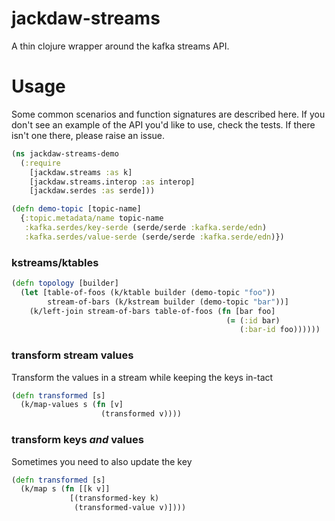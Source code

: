 # jackdaw-streams

A thin clojure wrapper around the kafka streams API.

# Usage

Some common scenarios and function signatures are described here. If you don't see
an example of the API you'd like to use, check the tests. If there isn't one there,
please raise an issue.


```clojure
(ns jackdaw-streams-demo
  (:require
    [jackdaw.streams :as k]
    [jackdaw.streams.interop :as interop]
    [jackdaw.serdes :as serde]))

(defn demo-topic [topic-name]
  {:topic.metadata/name topic-name
   :kafka.serdes/key-serde (serde/serde :kafka.serde/edn)
   :kafka.serdes/value-serde (serde/serde :kafka.serde/edn)})
```

### kstreams/ktables

```clojure
(defn topology [builder]
  (let [table-of-foos (k/ktable builder (demo-topic "foo"))
        stream-of-bars (k/kstream builder (demo-topic "bar"))]
    (k/left-join stream-of-bars table-of-foos (fn [bar foo]
                                                (= (:id bar)
                                                   (:bar-id foo))))))
```

### transform stream values

Transform the values in a stream while keeping the keys in-tact

```clojure
(defn transformed [s]
  (k/map-values s (fn [v]
                    (transformed v))))
```

### transform keys *and* values

Sometimes you need to also update the key

```clojure
(defn transformed [s]
  (k/map s (fn [[k v]]
             [(transformed-key k)
              (transformed-value v)])))
```
